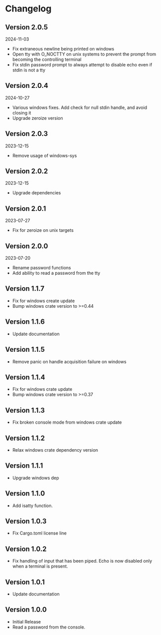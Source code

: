 # Changelog

## Version 2.0.5

2024-11-03

- Fix extraneous newline being printed on windows
- Open tty with O_NOCTTY on unix systems to prevent the prompt from becoming
  the controlling terminal
- Fix stdin password prompt to always attempt to disable echo even if stdin
  is not a tty

## Version 2.0.4

2024-10-27

- Various windows fixes. Add check for null stdin handle, and avoid closing it
- Upgrade zeroize version

## Version 2.0.3

2023-12-15

- Remove usage of windows-sys

## Version 2.0.2

2023-12-15

- Upgrade dependencies

## Version 2.0.1

2023-07-27

- Fix for zeroize on unix targets

## Version 2.0.0

2023-07-20

- Rename password functions
- Add ability to read a password from the tty

## Version 1.1.7

- Fix for windows create update
- Bump windows crate version to >=0.44

## Version 1.1.6
- Update documentation

## Version 1.1.5
- Remove panic on handle acquisition failure on windows

## Version 1.1.4
- Fix for windows crate update
- Bump windows crate version to >=0.37

## Version 1.1.3
- Fix broken console mode from windows crate update

## Version 1.1.2
- Relax windows crate dependency version

## Version 1.1.1
- Upgrade windows dep

## Version 1.1.0
- Add isatty function.

## Version 1.0.3
- Fix Cargo.toml license line

## Version 1.0.2
- Fix handling of input that has been piped. Echo is now disabled only
  when a terminal is present.

## Version 1.0.1
- Update documentation

## Version 1.0.0
- Initial Release
- Read a password from the console.
